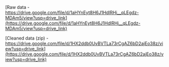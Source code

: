 [Raw data - https://drive.google.com/file/d/1aHYnEyt8H6J1HdlRHi__qLEgdz-MDAm5/view?usp=drive_link](https://drive.google.com/file/d/1aHYnEyt8H6J1HdlRHi__qLEgdz-MDAm5/view?usp=drive_link)

[Cleaned data (zip) - https://drive.google.com/file/d/1HX2ddb0UvBVTLa73rCgAZ6bD2ajEo38z/view?usp=drive_link](https://drive.google.com/file/d/1HX2ddb0UvBVTLa73rCgAZ6bD2ajEo38z/view?usp=drive_link)

